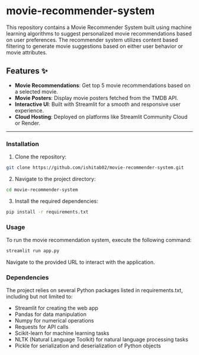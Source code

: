 # movie-recommender-system

This repository contains a Movie Recommender System built using machine learning algorithms to suggest personalized movie recommendations based on user preferences. The recommender system utilizes content based filtering to generate movie suggestions based on either user behavior or movie attributes.

## Features ✨
- **Movie Recommendations**: Get top 5 movie recommendations based on a selected movie.
- **Movie Posters**: Display movie posters fetched from the TMDB API.
- **Interactive UI**: Built with Streamlit for a smooth and responsive user experience.
- **Cloud Hosting**: Deployed on platforms like Streamlit Community Cloud or Render.

---

### Installation

1. Clone the repository:
 ```bash
 git clone https://github.com/ishitab02/movie-recommender-system.git
```
2. Navigate to the project directory:
  ```bash
cd movie-recommender-system
```
3. Install the required dependencies:
```bash
pip install -r requirements.txt
```
### Usage
To run the movie recommendation system, execute the following command:
```bash
streamlit run app.py
```
Navigate to the provided URL to interact with the application.
### Dependencies

The project relies on several Python packages listed in requirements.txt, including but not limited to:

- Streamlit for creating the web app
- Pandas for data manipulation
- Numpy for numerical operations
- Requests for API calls
- Scikit-learn for machine learning tasks
- NLTK (Natural Language Toolkit) for natural language processing tasks
- Pickle for serialization and deserialization of Python objects


